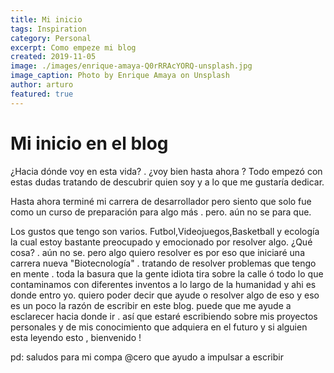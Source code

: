 ```yaml
---
title: Mi inicio
tags: Inspiration
category: Personal
excerpt: Como empeze mi blog
created: 2019-11-05
image: ./images/enrique-amaya-Q0rRRAcYORQ-unsplash.jpg
image_caption: Photo by Enrique Amaya on Unsplash
author: arturo
featured: true
---
```


# Mi inicio en el blog

¿Hacia dónde voy en esta vida? . ¿voy bien hasta ahora ? Todo empezó con estas dudas tratando de descubrir quien soy y a lo que me gustaría dedicar.

Hasta ahora terminé mi carrera de desarrollador pero siento que solo fue como un curso de preparación para algo más . pero. aún no se para que.

Los gustos que tengo son varios. Futbol,Videojuegos,Basketball y ecología la cual estoy bastante preocupado y emocionado por resolver algo. ¿Qué cosa? . aún no se. pero algo quiero resolver es por eso que iniciaré una carrera nueva "Biotecnología" . tratando de resolver problemas que tengo en mente . toda la basura que la gente idiota tira sobre la calle ó todo lo que contaminamos con diferentes inventos a lo largo de la humanidad y ahi es donde entro yo. quiero poder decir que ayude o resolver algo de eso y eso es un poco la razón de escribir en este blog. puede que me ayude a esclarecer hacia donde ir . así que estaré escribiendo sobre mis proyectos personales y de mis conocimiento que adquiera en el futuro y si alguien esta leyendo esto , bienvenido !

pd: saludos para mi compa @cero que ayudo a impulsar a escribir
